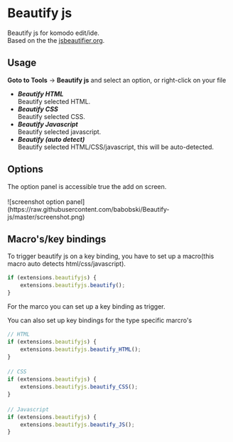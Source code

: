 # Beautify js
Beautify js for komodo edit/ide.  
Based on the the <a href="http://jsbeautifier.org/" target="_blank">jsbeautifier.org</a>.

<h2>Usage</h2>
<p><b>Goto to Tools</b> -&gt; <b>Beautify js</b> and select an option, or right-click on your file</p>
<ul>
<li><strong><em>Beautify HTML</em></strong><br>
Beautify selected HTML.</li>
<li><strong><em>Beautify CSS</em></strong><br>
Beautify selected CSS.</li>
<li><strong><em>Beautify Javascript</em></strong><br> 
Beautify selected javascript.</li>
<li><strong><em>Beautify (auto detect)</em></strong><br>
Beautify selected HTML/CSS/javascript, this will be auto-detected.</li>
</ul>

<h2>Options</h2>
The option panel is accessible true the add on screen.<br><br>
![screenshot option panel](https://raw.githubusercontent.com/babobski/Beautify-js/master/screenshot.png)

<h2>Macro's/key bindings</h2>
To trigger beautify js on a key binding, you have to set up a macro(this macro auto detects html/css/javascript).

```javascript
if (extensions.beautifyjs) {
    extensions.beautifyjs.beautify();
}
```
For the marco you can set up a key binding as trigger.

You can also set up key bindings for the type specific marcro's
```javascript
// HTML
if (extensions.beautifyjs) {
    extensions.beautifyjs.beautify_HTML();
}

// CSS
if (extensions.beautifyjs) {
    extensions.beautifyjs.beautify_CSS();
}

// Javascript
if (extensions.beautifyjs) {
    extensions.beautifyjs.beautify_JS();
}
```
